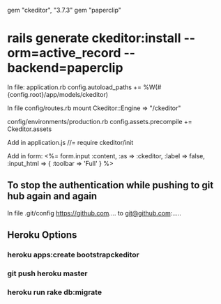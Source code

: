gem "ckeditor", "3.7.3"
gem "paperclip"
# rails generate ckeditor:install --orm=active_record --backend=paperclip
In file: application.rb
config.autoload_paths += %W(#{config.root}/app/models/ckeditor)

In file config/routes.rb
mount Ckeditor::Engine => "/ckeditor"

config/environments/production.rb
config.assets.precompile += Ckeditor.assets

Add in application.js
//= require ckeditor/init


Add in form:
<%= form.input :content, :as => :ckeditor, :label => false, :input_html => { :toolbar => 'Full' } %>



To stop the authentication while pushing to git hub again and again
--------------------------------------------------------------------
In file .git/config
https://github.com....
to
git@github.com:.....


Heroku Options
----------------
### heroku apps:create bootstrapckeditor
### git push heroku master
### heroku run rake db:migrate
